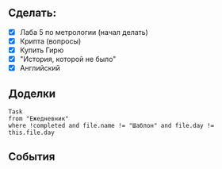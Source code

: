 ## Cделать:
- [x] Лаба 5 по метрологии (начал делать)
- [x] Крипта (вопросы)
- [x] Купить Гирю
- [x] "История, которой не было"
- [x] Английский 

## Доделки 
```dataview
Task
from "Ежедневник"
where !completed and file.name != "Шаблон" and file.day != this.file.day
```
## События